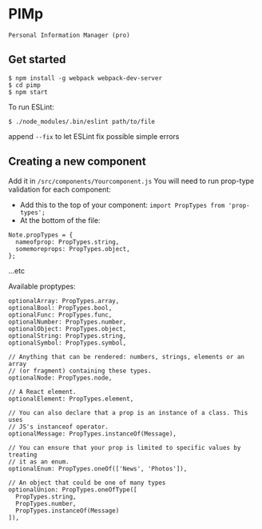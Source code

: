 # PIMp
```
Personal Information Manager (pro)
```

## Get started
```
$ npm install -g webpack webpack-dev-server
$ cd pimp
$ npm start
```
To run ESLint:
```
$ ./node_modules/.bin/eslint path/to/file
```
append ```--fix``` to let ESLint fix possible simple errors


## Creating a new component
Add it in ```/src/components/Yourcomponent.js```
You will need to run prop-type validation for each component:

* Add this to the top of your component:
```import PropTypes from 'prop-types';```
* At the bottom of the file:
```
Note.propTypes = {
  nameofprop: PropTypes.string,
  somemoreprops: PropTypes.object,
};
```
...etc

Available proptypes:
```
optionalArray: PropTypes.array,
optionalBool: PropTypes.bool,
optionalFunc: PropTypes.func,
optionalNumber: PropTypes.number,
optionalObject: PropTypes.object,
optionalString: PropTypes.string,
optionalSymbol: PropTypes.symbol,

// Anything that can be rendered: numbers, strings, elements or an array
// (or fragment) containing these types.
optionalNode: PropTypes.node,

// A React element.
optionalElement: PropTypes.element,

// You can also declare that a prop is an instance of a class. This uses
// JS's instanceof operator.
optionalMessage: PropTypes.instanceOf(Message),

// You can ensure that your prop is limited to specific values by treating
// it as an enum.
optionalEnum: PropTypes.oneOf(['News', 'Photos']),

// An object that could be one of many types
optionalUnion: PropTypes.oneOfType([
  PropTypes.string,
  PropTypes.number,
  PropTypes.instanceOf(Message)
]),
```
